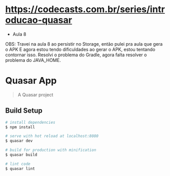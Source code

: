 # https://codecasts.com.br/series/introducao-quasar

- Aula 8

OBS: Travei na aula 8 ao persistir no Storage, então pulei pra aula que gera o APK
E agora estou tendo dificuldades ao gerar o APK, estou tentando contornar isso.
Resolvi o problema do Gradle, agora falta resolver o problema do JAVA_HOME.

# Quasar App

> A Quasar project

## Build Setup

``` bash
# install dependencies
$ npm install

# serve with hot reload at localhost:8080
$ quasar dev

# build for production with minification
$ quasar build

# lint code
$ quasar lint
```
